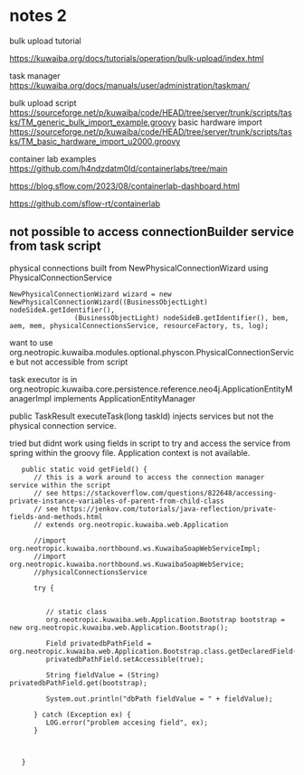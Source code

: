 # notes 2

bulk upload tutorial

https://kuwaiba.org/docs/tutorials/operation/bulk-upload/index.html

task manager https://kuwaiba.org/docs/manuals/user/administration/taskman/

bulk upload script https://sourceforge.net/p/kuwaiba/code/HEAD/tree/server/trunk/scripts/tasks/TM_generic_bulk_import_example.groovy
basic hardware import https://sourceforge.net/p/kuwaiba/code/HEAD/tree/server/trunk/scripts/tasks/TM_basic_hardware_import_u2000.groovy

container lab examples https://github.com/h4ndzdatm0ld/containerlabs/tree/main


https://blog.sflow.com/2023/08/containerlab-dashboard.html

https://github.com/sflow-rt/containerlab



## not possible to access connectionBuilder service from task script

physical connections built from NewPhysicalConnectionWizard  using PhysicalConnectionService

```
NewPhysicalConnectionWizard wizard = new NewPhysicalConnectionWizard((BusinessObjectLight) nodeSideA.getIdentifier(),
                (BusinessObjectLight) nodeSideB.getIdentifier(), bem, aem, mem, physicalConnectionsService, resourceFactory, ts, log);
```

want to use org.neotropic.kuwaiba.modules.optional.physcon.PhysicalConnectionService but not accessible from script

task executor is in  org.neotropic.kuwaiba.core.persistence.reference.neo4j.ApplicationEntityManagerImpl implements ApplicationEntityManager

public TaskResult executeTask(long taskId)  injects services but not the physical connection service.

tried but didnt work using fields in script to try and access the service from spring within the groovy file. Application context is not available.
```
   public static void getField() {
      // this is a work around to access the connection manager service within the script
      // see https://stackoverflow.com/questions/822648/accessing-private-instance-variables-of-parent-from-child-class
      // see https://jenkov.com/tutorials/java-reflection/private-fields-and-methods.html
      // extends org.neotropic.kuwaiba.web.Application

      //import org.neotropic.kuwaiba.northbound.ws.KuwaibaSoapWebServiceImpl;
      //import org.neotropic.kuwaiba.northbound.ws.KuwaibaSoapWebService;
      //physicalConnectionsService

      try {


         // static class
         org.neotropic.kuwaiba.web.Application.Bootstrap bootstrap = new org.neotropic.kuwaiba.web.Application.Bootstrap();

         Field privatedbPathField = org.neotropic.kuwaiba.web.Application.Bootstrap.class.getDeclaredField("dbPath");
         privatedbPathField.setAccessible(true);

         String fieldValue = (String) privatedbPathField.get(bootstrap);

         System.out.println("dbPath fieldValue = " + fieldValue);

      } catch (Exception ex) {
         LOG.error("problem accesing field", ex);
      }
      


   }
```